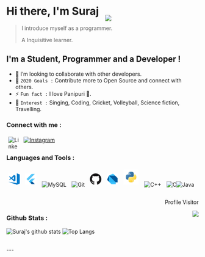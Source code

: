 # **Hi there, I'm Suraj** <img src="https://hdsmileys.com/wp-content/uploads/2017/11/hello.gif" width="55px" style=" margin: -16px 10px">

> I introduce myself as a programmer.
>
> A Inquisitive learner.

## I'm a Student, Programmer and a Developer !

- 👯 I’m looking to collaborate with other developers.
- 🥅 `2020 Goals :` Contribute more to Open Source and connect with others.
- ⚡ `Fun fact :` I love Panipuri 🤣.
- 🌱 `Interest :` Singing, Coding, Cricket, Volleyball, Science fiction, Travelling.


### Connect with me :

[<img align="left" alt="LinkedIn" width="30px" height ="35px" src="https://pngimg.com/uploads/linkedIn/linkedIn_PNG22.png" style=" margin: 5px 5px" />][linkedin]
[<img alt="Instagram" width="35px" height ="35px" src="https://i.pinimg.com/originals/03/ea/1e/03ea1e0f50e5077829d3cc4bc13555e2.png" style=" margin: 5px 5px"/>][instagram]


### Languages and Tools : 

<img alt="Visual Studio Code" width="30px" src="https://raw.githubusercontent.com/github/explore/80688e429a7d4ef2fca1e82350fe8e3517d3494d/topics/visual-studio-code/visual-studio-code.png" style=" margin: 5px 5px" />

<img alt="Flutter" width="30px" src="https://raw.githubusercontent.com/github/explore/80688e429a7d4ef2fca1e82350fe8e3517d3494d/topics/flutter/flutter.png" style=" margin: 5px 5px"/>

<img alt="MySQL" width="30px" src="https://toppng.com/uploads/preview/mysql-logo-png-mysql-ico-11563428229tybqp9uskw.png" style=" margin: 5px 5px"/>

<img alt="Git" width="30px" src="https://git-scm.com/images/logos/downloads/Git-Icon-Black.png" style=" margin: 5px 5px"/>

<img alt="GitHub" width="30px" src="https://raw.githubusercontent.com/github/explore/78df643247d429f6cc873026c0622819ad797942/topics/github/github.png" style=" margin: 5px 5px"/>

<img alt="Dart" width="30px" src="https://raw.githubusercontent.com/github/explore/78df643247d429f6cc873026c0622819ad797942/topics/dart/dart.png" style=" margin: 5px 5px"/>

<img alt="Python" width="40px" src="https://raw.githubusercontent.com/github/explore/78df643247d429f6cc873026c0622819ad797942/topics/python/python.png" style=" margin: 5px 5px"/>

<img alt="C++" width="30px" src="https://cdn.freebiesupply.com/logos/large/2x/c-logo-png-transparent.png"  style=" margin: 5px 5px" />

<img alt="C" width="40px" src="https://static.wixstatic.com/media/0cfd43_1831013bcc8540fcba4f087dfa07653c~mv2.png/v1/fill/w_350,h_350,al_c,lg_1,q_85/c.webp"  style=" margin: 5px 5px" />

<img alt="Java" width="70px" height = "30px" src="https://logos-download.com/wp-content/uploads/2016/10/Java_logo_icon.png" style=" margin: 15px -10px" />


<a>
 <p align="right" >Profile Visitor</p>
 <img align="right" src="https://visitor-badge.glitch.me/badge?page_id=suraj0223.suraj0223" />
</a>

### Github Stats :

![Suraj's github stats](https://github-readme-stats.vercel.app/api?username=suraj0223&show_icons=true&theme=dark)
![Top Langs](https://github-readme-stats.vercel.app/api/top-langs/?username=suraj0223&theme=cobalt&layout=compact)

<br />
---

[instagram]: https://www.instagram.com/suraj_7_kumar
[linkedin]: https://www.linkedin.com/in/suraj-kumar-05889b194
